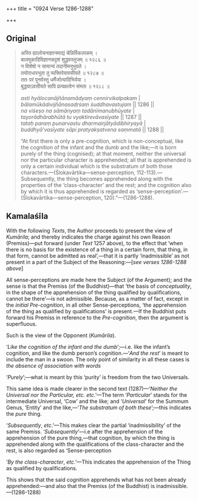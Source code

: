 +++
title = "0924 Verse 1286-1288"

+++
## Original 
>
> अस्ति ह्यालोचनाज्ञानमाद्यं चेन्निर्विकल्पकम् ।  
> बालमूकादिविज्ञानसदृशं शुद्धवस्तुजम् ॥ १२८६ ॥  
> न विशेषो न सामान्यं तदानीमनुभूयते ।  
> तयोराधारभूता तु व्यक्तिरेवावसीयते ॥ १२८७ ॥  
> ततः परं पुनर्वस्तु धर्मैर्जात्यादिभिर्यया ।  
> बुद्ध्याऽवसीयते सापि प्रत्यक्षत्वेन संमता ॥ १२८८ ॥ 
>
> *asti hyālocanājñānamādyaṃ cennirvikalpakam* \|  
> *bālamūkādivijñānasadṛśaṃ śuddhavastujam* \|\| 1286 \|\|  
> *na viśeṣo na sāmānyaṃ tadānīmanubhūyate* \|  
> *tayorādhārabhūtā tu vyaktirevāvasīyate* \|\| 1287 \|\|  
> *tataḥ paraṃ punarvastu dharmairjātyādibhiryayā* \|  
> *buddhyā'vasīyate sāpi pratyakṣatvena saṃmatā* \|\| 1288 \|\| 
>
> “At first there is only a pre-cognition, which is non-conceptual, like the cognition of the infant and the dumb and the like;—it is born purely of the thing (cognised); at that moment, neither the universal nor the particular character is apprehended; all that is apprehended is only a certain individual which is the substratum of both those characters.—(Ślokavārtika—sense-perception, 112-113).—Subsequently, the thing becomes apprehended along with the properties of the ‘class-character’ and the rest; and the cognition also by which it is thus apprehended is regarded as ‘sense-perception’.—(Ślokavārtika—sense-perception, 120).”—(1286-1288).



## Kamalaśīla

With the following *Texts*, the Author proceeds to present the view of *Kumārila*; and thereby indicates the charge against his own Reason (Premiss)—put forward (under *Text* 1257 above), to the effect that ‘when there is no basis for the existence of a thing in a certain form, that thing, in that form, cannot be admitted as real’,—that it is partly ‘inadmissible’ as not present in a part of the Subject of the Reasoning:—[*see verses 1286-1288 above*]

All sense-perceptions are made here the Subject (of the Argument); and the sense is that the Premiss (of the Buddhist)—that ‘the basis of *conceptuality*, in the shape of the apprehension of the thing qualified by qualifications, cannot be there’—is not admissible. Because, as a matter of fact, except in the *initial Pre-cognition*, in all other Sense-perceptions, ‘the apprehension of the thing as qualified by qualifications’ is present.—If the Buddhist puts forward his Premiss in reference to the *Pre-cognition*, then the argument is superfluous.

Such is the view of the Opponent (*Kumārila*).

‘*Like the cognition of the infant and the dumb*’;—i.e. like the infant’s cognition, and like the dumb person’s cognition.—‘*And the rest*’ is meant to include the man in a swoon. The only point of similarity in all these cases is *the absence of association with words*

‘*Purely*’;—what is meant by this ‘purity’ is freedom from the two Universals.

This same idea is made clearer in the second text (1287)—‘*Neither the Universal nor the Particular, etc. etc*.’—The term ‘*Particular*’ stands for the intermediate Universal, ‘Cow’ and the like; and ‘*Universal*’ for the Summum Genus, ‘Entity’ and the like,—‘*The substratum of both these*’;—this indicates the *pure* thing.

‘*Subsequently*, *etc*.’—This makes clear the partial ‘inadmissibility’ of the same Premiss. ‘*Subsequently*’—i.e after the apprehension of the apprehension of the pure thing,—that cognition, by which the thing is apprehended along with the qualifications of the class-character and the rest, is also regarded as ‘Sense-perception

‘*By the class-character*, *etc*.’—This indicates the apprehension of the Thing as qualified by qualifications.

This shows that the said cognition apprehends what has not been already apprehended:—and also that the Premiss (of the Buddhist) is inadmissible.—(1286-1288)


